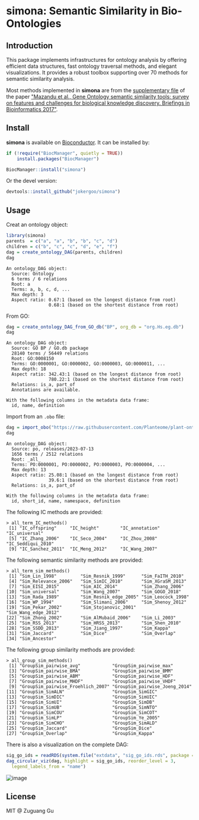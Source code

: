 # simona: Semantic Similarity in Bio-Ontologies


## Introduction

This package implements infrastructures for ontology analysis by offering 
efficient data structures, fast ontology traversal methods, and elegant visualizations. 
It provides a robust toolbox supporting over 70 methods for semantic similarity analysis.

Most methods implemented in **simona** are from
the [supplementary file](https://academic.oup.com/bib/article/18/5/886/2562801#supplementary-data)
of the paper ["Mazandu et al., Gene Ontology semantic similarity tools: survey
on features and challenges for biological knowledge discovery. Briefings in
Bioinformatics 2017"](https://doi.org/10.1093/bib/bbw067).

## Install

**simona** is available on [Bioconductor](https://bioconductor.org/packages/release/bioc/html/simona.html).
It can be installed by:

```r
if (!require("BiocManager", quietly = TRUE))
    install.packages("BiocManager")

BiocManager::install("simona")
```

Or the devel version:

```r
devtools::install_github("jokergoo/simona")
```

## Usage

Creat an ontology object:

```r
library(simona)
parents  = c("a", "a", "b", "b", "c", "d")
children = c("b", "c", "c", "d", "e", "f")
dag = create_ontology_DAG(parents, children)
dag
```

```
An ontology_DAG object:
  Source: Ontology 
  6 terms / 6 relations
  Root: a 
  Terms: a, b, c, d, ...
  Max depth: 3 
  Aspect ratio: 0.67:1 (based on the longest distance from root)
                0.68:1 (based on the shortest distance from root)
```

From GO:

```r
dag = create_ontology_DAG_from_GO_db("BP", org_db = "org.Hs.eg.db")
dag
```

```
An ontology_DAG object:
  Source: GO BP / GO.db package
  28140 terms / 56449 relations
  Root: GO:0008150
  Terms: GO:0000001, GO:0000002, GO:0000003, GO:0000011, ...
  Max depth: 18
  Aspect ratio: 342.43:1 (based on the longest distance from root)
                780.22:1 (based on the shortest distance from root)
  Relations: is_a, part_of
  Annotations are available.

With the following columns in the metadata data frame:
  id, name, definition
```

Import from an `.obo` file:

```r
dag = import_obo("https://raw.githubusercontent.com/Planteome/plant-ontology/master/po.obo")
dag
```

```
An ontology_DAG object:
  Source: po, releases/2023-07-13 
  1656 terms / 2512 relations
  Root: _all_ 
  Terms: PO:0000001, PO:0000002, PO:0000003, PO:0000004, ...
  Max depth: 13 
  Aspect ratio: 25.08:1 (based on the longest distance from root)
                39.6:1 (based on the shortest distance from root)
  Relations: is_a, part_of

With the following columns in the metadata data frame:
  id, short_id, name, namespace, definition
```

The following IC methods are provided:

```
> all_term_IC_methods()
 [1] "IC_offspring"     "IC_height"        "IC_annotation"    "IC_universal"
 [5] "IC_Zhang_2006"    "IC_Seco_2004"     "IC_Zhou_2008"     "IC_Seddiqui_2010"
 [9] "IC_Sanchez_2011"  "IC_Meng_2012"     "IC_Wang_2007"
```

The following semantic similarity methods are provided:

```
> all_term_sim_methods()
 [1] "Sim_Lin_1998"         "Sim_Resnik_1999"      "Sim_FaITH_2010"      
 [4] "Sim_Relevance_2006"   "Sim_SimIC_2010"       "Sim_XGraSM_2013"     
 [7] "Sim_EISI_2015"        "Sim_AIC_2014"         "Sim_Zhang_2006"      
[10] "Sim_universal"        "Sim_Wang_2007"        "Sim_GOGO_2018"       
[13] "Sim_Rada_1989"        "Sim_Resnik_edge_2005" "Sim_Leocock_1998"    
[16] "Sim_WP_1994"          "Sim_Slimani_2006"     "Sim_Shenoy_2012"     
[19] "Sim_Pekar_2002"       "Sim_Stojanovic_2001"  "Sim_Wang_edge_2012"  
[22] "Sim_Zhong_2002"       "Sim_AlMubaid_2006"    "Sim_Li_2003"         
[25] "Sim_RSS_2013"         "Sim_HRSS_2013"        "Sim_Shen_2010"       
[28] "Sim_SSDD_2013"        "Sim_Jiang_1997"       "Sim_Kappa"           
[31] "Sim_Jaccard"          "Sim_Dice"             "Sim_Overlap"         
[34] "Sim_Ancestor" 
```

The following group similarity methods are provided:

```
> all_group_sim_methods()
 [1] "GroupSim_pairwise_avg"            "GroupSim_pairwise_max"           
 [3] "GroupSim_pairwise_BMA"            "GroupSim_pairwise_BMM"           
 [5] "GroupSim_pairwise_ABM"            "GroupSim_pairwise_HDF"           
 [7] "GroupSim_pairwise_MHDF"           "GroupSim_pairwise_VHDF"          
 [9] "GroupSim_pairwise_Froehlich_2007" "GroupSim_pairwise_Joeng_2014"    
[11] "GroupSim_SimALN"                  "GroupSim_SimGIC"                 
[13] "GroupSim_SimDIC"                  "GroupSim_SimUIC"                 
[15] "GroupSim_SimUI"                   "GroupSim_SimDB"                  
[17] "GroupSim_SimUB"                   "GroupSim_SimNTO"                 
[19] "GroupSim_SimCOU"                  "GroupSim_SimCOT"                 
[21] "GroupSim_SimLP"                   "GroupSim_Ye_2005"                
[23] "GroupSim_SimCHO"                  "GroupSim_SimALD"                 
[25] "GroupSim_Jaccard"                 "GroupSim_Dice"                   
[27] "GroupSim_Overlap"                 "GroupSim_Kappa" 
```

There is also a visualization on the complete DAG:

```r
sig_go_ids = readRDS(system.file("extdata", "sig_go_ids.rds", package = "simona"))
dag_circular_viz(dag, highlight = sig_go_ids, reorder_level = 3, 
  legend_labels_from = "name")
```

![image](https://github.com/jokergoo/simona/assets/449218/ada30534-182e-4513-93bf-9819e84b8604)


## License

MIT @ Zuguang Gu
